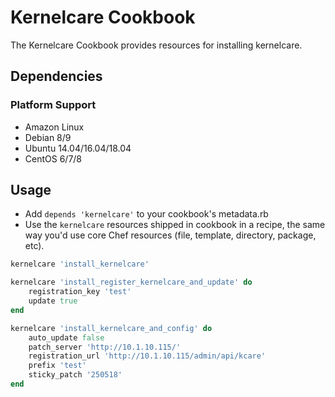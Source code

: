 # Kernelcare Cookbook

The Kernelcare Cookbook provides resources for installing kernelcare.

## Dependencies

### Platform Support

- Amazon Linux
- Debian 8/9
- Ubuntu 14.04/16.04/18.04
- CentOS 6/7/8

## Usage

- Add `depends 'kernelcare'` to your cookbook's metadata.rb
- Use the `kernelcare` resources shipped in cookbook in a recipe, the same way you'd use core Chef resources (file, template, directory, package, etc).

```ruby
kernelcare 'install_kernelcare'

kernelcare 'install_register_kernelcare_and_update' do
    registration_key 'test'
    update true
end

kernelcare 'install_kernelcare_and_config' do
    auto_update false
    patch_server 'http://10.1.10.115/'
    registration_url 'http://10.1.10.115/admin/api/kcare'
    prefix 'test'
    sticky_patch '250518'
end
```
